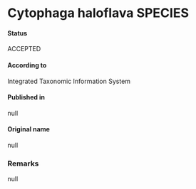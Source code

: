Cytophaga haloflava SPECIES
=======

#### Status
ACCEPTED

#### According to
Integrated Taxonomic Information System

#### Published in
null

#### Original name
null

### Remarks
null